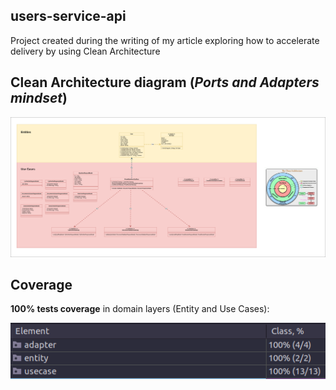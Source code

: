 ## users-service-api

Project created during the writing of my article exploring how to accelerate delivery by using Clean Architecture 


## Clean Architecture diagram (_Ports and Adapters mindset_)

![ALT](/docs/diagram.png)

## Coverage

**100% tests coverage** in domain layers (Entity and Use Cases):

![ALT](/docs/coverage.png)